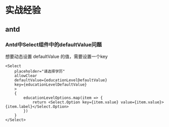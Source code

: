 # 实战经验

## antd 

### Antd中Select组件中的defaultValue问题

想要动态设置 defaultValue 的值，需要设置一个key

```tsx
<Select
    placeholder="请选择学历"
    allowClear
    defaultValue={educationLevelDefaultValue}
    key={educationLevelDefaultValue}
    >
    {
        educationLevelOptions.map(item => {
            return <Select.Option key={item.value} value={item.value}>{item.label}</Select.Option>
        })
    }
</Select>
```